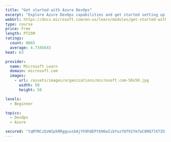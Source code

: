 ```yaml
---
title: "Get started with Azure DevOps"
excerpt: "Explore Azure DevOps capabilities and get started setting up your own organization knowing what separates elite performers from low performers."
webUrl: https://docs.microsoft.com/en-us/learn/modules/get-started-with-devops/
type: course
price: Free
length: PT25M
ratings:
  count: 8665
  average: 4.7345643
heat: 63

provider:
  name: Microsoft Learn
  domain: microsoft.com
  images:
    - url: /assets/images/organizations/microsoft.com-50x50.jpg
      width: 50
      height: 50

levels:
  - Beginner

topics:
  - DevOps
  - Azure

secured: "tqM7NCzQzWIpkRRgguusbAjYh9hQEPt696wIibYuzYQf91Ym7wC8RQ7lKTZGfCA8R0Viiyd2ny+JA0QxWq0gtUl+MwjJtV+YgxZJbspHa8dqe9DvgC/lN3aRhHhqnmUe/5ZcGmEW5RqZM4BY1/ZhPwxuftqJaebuwMRwd5Fjtxhaw/oFCGYNwMBzC2qlDo0gqehAdnWjyyCpfvEc1Szd2WgonQO0+z6ZsgFy/hVlPm+zCsh1IxTvxZDXYioq7YkxzX46yXUhJm59yQBDNCHOzMLOH1Vv0aTyyWfWvXnwk/IEDh9oaNI2BYCbTDLG8fkTEBFa0WqEIKZHS4GuLK9nJ8rcTUpd1AfPXd1SwibZJoZDYSDfmZkzNuZGZsMUf5KEpHBrtrD6JsCaAlEKfClI9M7Mkxt6cq3cHj1NdgH0lws=;xOVJzFYE5M1KsH1PzhQxlg=="
---
```


